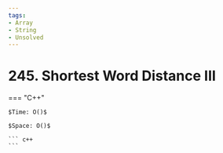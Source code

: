 ```yaml
---
tags:
- Array
- String
- Unsolved
---
```



# 245. Shortest Word Distance III

=== "C++"

    $Time: O()$

    $Space: O()$

    ``` c++
    ```